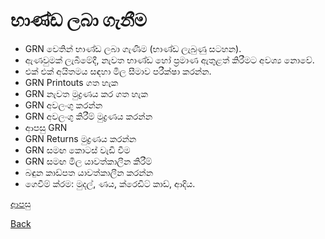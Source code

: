 # භාණ්ඩ ලබා ගැනීම
* GRN වෙතින් භාණ්ඩ ලබා ගැණීම (භාණ්ඩ ලැබුණු සටහන).
* ඇණවුමක් ලැබීමේදී, නැවත භාණ්ඩ හෝ ප්‍රමාණ ඇතුළත් කිරීමට අවශ්‍ය නොවේ.
* එක් එක් අයිතමය සඳහා මිල සීමාව පරීක්ෂා කරන්න.
* GRN Printouts ගත හැක
* GRN නැවත මුද්‍රණය කර ගත හැක
* GRN අවලංගු කරන්න
* GRN අවලංගු කිරීම් මුද්‍රණය කරන්න
* ආපසු GRN
* GRN Returns මුද්‍රණය කරන්න
* GRN සමඟ කොටස් වැඩි වීම
* GRN සමඟ මිල යාවත්කාලීන කිරීම්
* බඳුන කාඩ්පත යාවත්කාලීන කරන්න
* ගෙවීම් ක්රම: මුදල්, ණය, ක්රෙඩිට් කාඩ්, ආදිය.

[ආපසු](https://github.com/hmislk/hmis/wiki/%E0%B7%86%E0%B7%8F%E0%B6%B8%E0%B7%83%E0%B7%92%E0%B6%BA)


[Back](https://github.com/hmislk/hmis/wiki)
